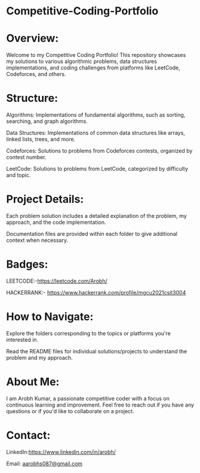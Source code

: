 # Competitive-Coding-Portfolio
# Overview:
Welcome to my Competitive Coding Portfolio! This repository showcases my solutions to various algorithmic problems, data structures implementations, and coding challenges from platforms like  LeetCode, Codeforces, and others.
# Structure:
Algorithms: Implementations of fundamental algorithms, such as sorting, searching, and graph algorithms.

Data Structures: Implementations of common data structures like arrays, linked lists, trees, and more.

Codeforces: Solutions to problems from Codeforces contests, organized by contest number.

LeetCode: Solutions to problems from LeetCode, categorized by difficulty and topic.


# Project Details:
Each problem solution includes a detailed explanation of the problem, my approach, and the code implementation.

Documentation files are provided within each folder to give additional context when necessary.
# Badges:
  LEETCODE:-https://leetcode.com/Arobh/
  
  HACKERRANK:- https://www.hackerrank.com/profile/mgcu2021csit3004
# How to Navigate:
Explore the folders corresponding to the topics or platforms you're interested in.

Read the README files for individual solutions/projects to understand the problem and my approach.
# About Me:
I am Arobh Kumar, a passionate competitive coder with a focus on continuous learning and improvement. Feel free to reach out if you have any questions or if you'd like to collaborate on a project.
# Contact:
LinkedIn:https://www.linkedin.com/in/arobh/

Email: aarobhs087@gmail.com
